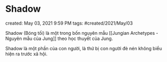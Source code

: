 ---
---

# Shadow

created: May 03, 2021 9:59 PM
tags: #created/2021/May/03


Shadow (Bóng tối) là một trong bốn nguyên mẫu [[Jungian Archetypes - Nguyên mẫu của Jung]] theo học thuyết của Jung.

Shadow là một phần của con người, là thứ bị con người đè nén không biểu hiện ra trước xã hội.